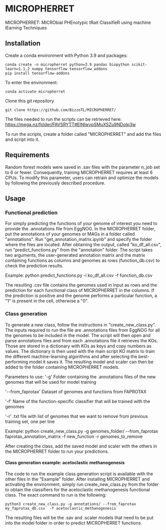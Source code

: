 # MICROPHERRET
MICROPHERRET: MICRObial PHEnotypic tRait ClassifieR using machine lEarning Techniques

## Installation
Create a conda environment with Python 3.9 and packages:
```
conda create -n micropherret python=3.9 pandas biopython scikit-learn=1.1.2 numpy tensorflow tensorflow_addons
pip install tensorflow-addons
```
To enter the environment:
```
conda activate micropherret
```
Clone this git repository
```
git clone https://github.com/BizzoTL/MICROPHERRET/
```
The files needed to run the scripts can be retrieved here:  https://mega.nz/folder/FAVSRYTT#ElNlwvpSMuXSZu9NDoIp3w

To run the scripts, create a folder called "MICROPHERRET" and add the files and script into it.

## Requirements
Random forest models were saved in .sav files with the parameter n_job set to 6 or fewer. Consequently, training MICROPHERRET requires at least 6 CPUs. To modify this parameter, users can retrain and optimize the models by following the previously described procedure.

## Usage
### Functional prediction
For simply predicting the functions of your genome of interest you need to provide the .annotations file from EggNOG. In the MICROPHERRET folder, put the annotations of your genomes or MAGs in a folder called "annotations". Run "get_annotation_matrix.ipynb" and specify the folder where the files are located. After obtaining the output, called "ko_df_all.csv", run "predict_functions.py" from the "annotation" folder. The script takes two arguments, the user-generated annotation matrix and the matrix containing functions as columns and genomes as rows (function_db.csv) to check the prediction results. 

Example:
python predict_functions.py -i ko_df_all.csv -f function_db.csv

The resulting .csv file contains the genomes used in input as rows and the prediction for each functional class of MICROPHERRET in the columns. If the prediction is positive and the genome performs a particular function, a "1" is present in the cell, otherwise a "0".

### Class generation

To generate a new class, follow the instructions in "create_new_class.py". The inputs required to run the file are .annotations files from EggNOG for all the genomes to be included in the model. The script will then open and parse annotations files and from each .annotations file it retrieves the KOs. Those are stored in a dictionary with KOs as keys and copy numbers as values. The dictionary is then used with the main script KO matrix to train the different machine-learning algorithms and after selecting the best-performing model it saves it. The resulting model and scaler can then be added to the folder containing MICROPHERRET models.

Parameters to use:
'-g' Folder containing the .annotations files of the new genomes that will be used for model training

'--from_faprotax' Dataset of genomes and functions from FAPROTAX

'-f' Name of the function-specific classifier that will be trained with the genomes

'-r' .txt file with list of genomes that we want to remove from previous training set, one per line


Example:
python create_new_class.py -g genomes_folder/ --from_faprotax faprotax_annotation_matrix -f new_function -r genomes_to_remove

After creating the class, add the saved model and scaler with the others in the MICROPHERRET folder to run your predictions.

#### Class generation example: acetoclastic methanogenesis
The code to run the example class generation script is available with the other files in the "Example" folder. After installing MICROPHERRET and activating the environment, simply run create_new_class.py from the folder to obtain the classifiers for the acetoclastic methanogenesis functional class. The exact command to run is the following:
```
python3 create_new_class.py -g annotations/ --from_faprotax my_faprotax_db.csv  -f acetoclastic_methanogenesis 
```
The resulting files will be the .sav and .scaler models that need to be put into the model folder in order to predict MICROPHERRET functions.
